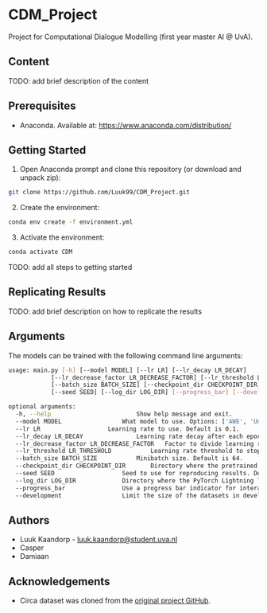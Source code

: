 # CDM_Project
Project for Computational Dialogue Modelling (first year master AI @ UvA).

## Content
TODO: add brief description of the content

## Prerequisites
* Anaconda. Available at: https://www.anaconda.com/distribution/

## Getting Started
1. Open Anaconda prompt and clone this repository (or download and unpack zip):
```bash
git clone https://github.com/Luuk99/CDM_Project.git
```
2. Create the environment:
```bash
conda env create -f environment.yml
```
3. Activate the environment:
```bash
conda activate CDM
```
TODO: add all steps to getting started

## Replicating Results
TODO: add brief description on how to replicate the results

## Arguments
The models can be trained with the following command line arguments:
```bash
usage: main.py [-h] [--model MODEL] [--lr LR] [--lr_decay LR_DECAY]
		    [--lr_decrease_factor LR_DECREASE_FACTOR] [--lr_threshold LR_THRESHOLD] 
		    [--batch_size BATCH_SIZE] [--checkpoint_dir CHECKPOINT_DIR]
		    [--seed SEED] [--log_dir LOG_DIR] [--progress_bar] [--development]

optional arguments:
  -h, --help            			Show help message and exit.
  --model MODEL					What model to use. Options: ['AWE', 'UniLSTM', 'BiLSTM', 'BiLSTMMax']. Default is 'AWE'.
  --lr LR					Learning rate to use. Default is 0.1.
  --lr_decay LR_DECAY				Learning rate decay after each epoch. Default is 0.99.
  --lr_decrease_factor LR_DECREASE_FACTOR	Factor to divide learning rate by when dev accuracy decreases. Default is 5.
  --lr_threshold LR_THRESHOLD			Learning rate threshold to stop at. Default is 10e-5.
  --batch_size BATCH_SIZE			Minibatch size. Default is 64.
  --checkpoint_dir CHECKPOINT_DIR		Directory where the pretrained model checkpoint is located. Default is None (no checkpoint used).
  --seed SEED					Seed to use for reproducing results. Default is 1234.
  --log_dir LOG_DIR				Directory where the PyTorch Lightning logs should be created. Default is 'pl_logs'.
  --progress_bar				Use a progress bar indicator for interactive experimentation. Not to be used in conjuction with SLURM jobs.
  --development					Limit the size of the datasets in development.
```

## Authors
* Luuk Kaandorp - luuk.kaandorp@student.uva.nl
* Casper
* Damiaan 

## Acknowledgements
* Circa dataset was cloned from the [original project GitHub](https://github.com/google-research-datasets/circa).